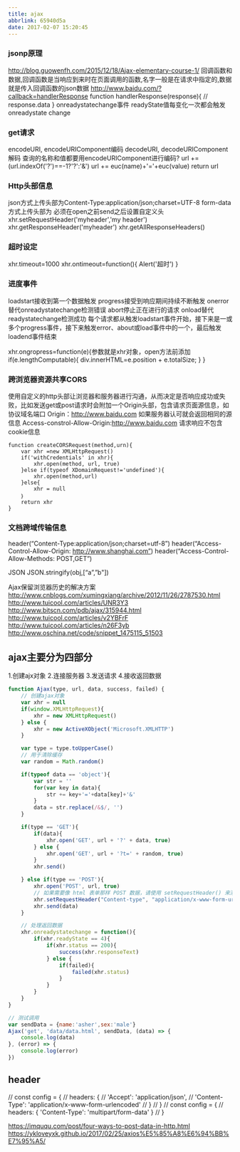 ```yaml
---
title: ajax
abbrlink: 65940d5a
date: 2017-02-07 15:20:45
---
```


### jsonp原理
http://blog.guowenfh.com/2015/12/18/Ajax-elementary-course-1/
回调函数和数据,回调函数是当响应到来时在页面调用的函数,名字一般是在请求中指定的,数据就是传入回调函数的json数据
http://www.baidu.com/?callback=handlerResponse
function handlerResponse(response){
    //  response.data
}
onreadystatechange事件
readyState值每变化一次都会触发onreadystate change

### get请求
encodeURI, encodeURIComponent编码
decodeURI, decodeURIComponent解码
查询的名称和值都要用encodeURIComponent进行编码?
url += (url.indexOf('?')==-1?'?':'&')
url += euc(name)+'='+euc(value)
return url

### Http头部信息
json方式上传头部为Content-Type:application/json;charset=UTF-8
form-data方式上传头部为
必须在open之前send之后设置自定义头
xhr.setRequestHeader('myheader','my header')
xhr.getResponseHeader('myheader')
xhr.getAllResponseHeaders()

### 超时设定
xhr.timeout=1000
xhr.ontimeout=function(){
  Alert('超时')
}

### 进度事件
loadstart接收到第一个数据触发
progress接受到响应期间持续不断触发
onerror替代onreadystatechange检测错误
abort停止正在进行的请求
onload替代readystatechange检测成功
每个请求都从触发loadstart事件开始，接下来是一或多个progress事件，接下来触发error、about或load事件中的一个，最后触发loadend事件结束

xhr.ongropress=function(e){参数就是xhr对象，open方法前添加
    if(e.lengthComputable){
        div.innerHTML=e.position + e.totalSize;
    }
}

### 跨浏览器资源共享CORS
使用自定义的http头部让浏览器和服务器进行沟通，从而决定是否响应成功或失败，比如发送get或post请求时会附加一个Origin头部，包含请求页面源信息，如协议域名端口
Origin：http://www.baidu.com
如果服务器认可就会返回相同的源信息
Access-constrol-Allow-Origin:http://www.baidu.com
请求响应不包含cookie信息
```
function createCORSRequest(method,urn){
    var xhr =new XMLHttpRequest()
    if('withCredentials' in xhr){
        xhr.open(method, url, true)
    }else if(typeof XDomainRequest!='undefined'){
        xhr.open(method,url)
    }else{
        xhr = null
    ｝
    return xhr
}
```

### 文档跨域传输信息
header(“Content-Type:application/json;charset=utf-8”)
header(“Access-Control-Allow-Origin: http://www.shanghai.com”)
header(“Access-Control-Allow-Methods: POST,GET”)

JSON
JSON.stringify(obj,[“a”,”b"])

Ajax保留浏览器历史的解决方案
http://www.cnblogs.com/xumingxiang/archive/2012/11/26/2787530.html
http://www.tuicool.com/articles/UNR3Y3
http://www.bitscn.com/pdb/ajax/315944.html
http://www.tuicool.com/articles/v2YBFrF
http://www.tuicool.com/articles/n26F3yb
http://www.oschina.net/code/snippet_1475115_51503

## ajax主要分为四部分
1.创建ajx对象
2.连接服务器
3.发送请求
4.接收返回数据

```js
function Ajax(type, url, data, success, failed) {
    // 创建ajax对象
    var xhr = null
    if(window.XMLHttpRequest){
        xhr = new XMLHttpRequest()
    } else {
        xhr = new ActiveXObject('Microsoft.XMLHTTP')
    }

    var type = type.toUpperCase()
    // 用于清除缓存
    var random = Math.random()

    if(typeof data == 'object'){
        var str = ''
        for(var key in data){
            str += key+'='+data[key]+'&'
        }
        data = str.replace(/&$/, '')
    }

    if(type == 'GET'){
        if(data){
            xhr.open('GET', url + '?' + data, true)
        } else {
            xhr.open('GET', url + '?t=' + random, true)
        }
        xhr.send()

    } else if(type == 'POST'){
        xhr.open('POST', url, true)
        // 如果需要像 html 表单那样 POST 数据，请使用 setRequestHeader() 来添加 http 头。
        xhr.setRequestHeader("Content-type", "application/x-www-form-urlencoded")
        xhr.send(data)
    }

    // 处理返回数据
    xhr.onreadystatechange = function(){
        if(xhr.readyState == 4){
            if(xhr.status == 200){
                success(xhr.responseText)
            } else {
                if(failed){
                    failed(xhr.status)
                }
            }
        }
    }
}

// 测试调用
var sendData = {name:'asher',sex:'male'}
Ajax('get', 'data/data.html', sendData, (data) => {
    console.log(data)
}, (error) => {
    console.log(error)
})
```

## header
// const config = {
//   headers: {
//     'Accept': 'application/json',
//     'Content-Type': 'application/x-www-form-urlencoded'
//   }
// }
// const config = {
//   headers: { 'Content-Type': 'multipart/form-data' }
// }


https://imququ.com/post/four-ways-to-post-data-in-http.html
https://ykloveyxk.github.io/2017/02/25/axios%E5%85%A8%E6%94%BB%E7%95%A5/


